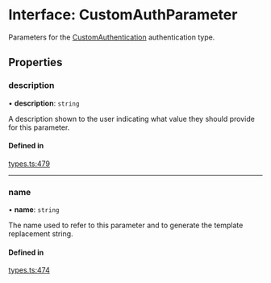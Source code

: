 # Interface: CustomAuthParameter

Parameters for the [CustomAuthentication](CustomAuthentication.md) authentication type.

## Properties

### description

• **description**: `string`

A description shown to the user indicating what value they should provide for this parameter.

#### Defined in

[types.ts:479](https://github.com/coda/packs-sdk/blob/main/types.ts#L479)

___

### name

• **name**: `string`

The name used to refer to this parameter and to generate the template replacement string.

#### Defined in

[types.ts:474](https://github.com/coda/packs-sdk/blob/main/types.ts#L474)
